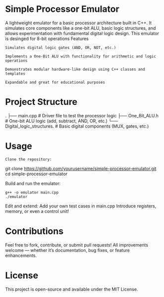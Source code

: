 # Simple Processor Emulator

A lightweight emulator for a basic processor architecture built in C++. It simulates core components like a one-bit ALU, basic logic structures, and allows experimentation with fundamental digital logic design. This emulator is desinged for 8-bit operations
Features

    Simulates digital logic gates (AND, OR, NOT, etc.)

    Implements a One-Bit ALU with functionality for arithmetic and logic operations

    Demonstrates modular hardware-like design using C++ classes and templates

    Expandable and great for educational purposes
    
# Project Structure

.
├── main.cpp                  # Driver file to test the processor logic
├── One_Bit_ALU.h             # One-bit ALU logic (add, subtract, AND, OR, etc.)
└── Digital_logic_structures. # Basic digital components (MUX, gates, etc.)

# Usage

    Clone the repository:

git clone https://github.com/yourusername/simple-processor-emulator.git
cd simple-processor-emulator

Build and run the emulator:

    g++ -o emulator main.cpp
    ./emulator

Edit and extend:
      Add your own test cases in main.cpp
      Introduce registers, memory, or even a control unit!

# Contributions

Feel free to fork, contribute, or submit pull requests! All improvements welcome — whether it’s documentation, bug fixes, or feature enhancements.

# License

This project is open-source and available under the MIT License.
